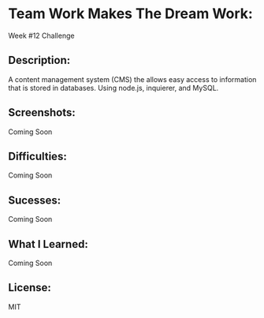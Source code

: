 # Team Work Makes The Dream Work:
Week #12 Challenge 

## Description:
A content management system (CMS) the allows easy access to information that is stored in databases. Using node.js, inquierer, and MySQL.

## Screenshots:
Coming Soon

## Difficulties:
Coming Soon

## Sucesses:
Coming Soon

## What I Learned:
Coming Soon

## License: 
MIT

